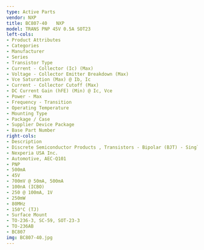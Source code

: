 ```yaml
---
type: Active Parts
vendor: NXP
title: BC807-40　　NXP
model: TRANS PNP 45V 0.5A SOT23
left-cols:
- Product Attributes
- Categories
- Manufacturer
- Series
- Transistor Type
- Current - Collector (Ic) (Max)
- Voltage - Collector Emitter Breakdown (Max)
- Vce Saturation (Max) @ Ib, Ic
- Current - Collector Cutoff (Max)
- DC Current Gain (hFE) (Min) @ Ic, Vce
- Power - Max
- Frequency - Transition
- Operating Temperature
- Mounting Type
- Package / Case
- Supplier Device Package
- Base Part Number
right-cols:
- Description
- Discrete Semiconductor Products , Transistors - Bipolar (BJT) - Single
- Nexperia USA Inc.
- Automotive, AEC-Q101
- PNP
- 500mA
- 45V
- 700mV @ 50mA, 500mA
- 100nA (ICBO)
- 250 @ 100mA, 1V
- 250mW
- 80MHz
- 150°C (TJ)
- Surface Mount
- TO-236-3, SC-59, SOT-23-3
- TO-236AB
- BC807
img: BC807-40.jpg
---
```

